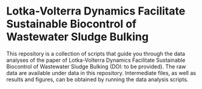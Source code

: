 # Lotka-Volterra Dynamics Facilitate Sustainable Biocontrol of Wastewater Sludge Bulking

This repository is a collection of scripts that guide you through the data analyses of the paper of Lotka-Volterra Dynamics Facilitate Sustainable Biocontrol of Wastewater Sludge Bulking (DOI: to be provided). The raw data are available under data in this repository. Intermediate files, as well as results and figures, can be obtained by running the data analysis scripts.

